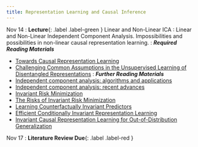 ```yaml
---
title: Representation Learning and Causal Inference
---
```


Nov 14
: **Lecture**{: .label .label-green } Linear and Non-Linear ICA
: Linear and Non-Linear Independent Component Analysis. Impossibilities and possibilities in non-linear causal representation learning.
: ***Required Reading Materials***
- [Towards Causal Representation Learning](https://ieeexplore.ieee.org/stamp/stamp.jsp?arnumber=9363924&tag=1)
- [Challenging Common Assumptions in the Unsupervised Learning of Disentangled Representations](http://proceedings.mlr.press/v97/locatello19a/locatello19a.pdf)
: ***Further Reading Materials***
- [Independent component analysis: algorithms and applications](https://www.sciencedirect.com/science/article/pii/S0893608000000265)
- [Independent component analysis: recent advances ](https://www.ncbi.nlm.nih.gov/pmc/articles/PMC3538438/pdf/rsta20110534.pdf)
- [Invariant Risk Minimization](https://arxiv.org/abs/1907.02893)
- [The Risks of Invariant Risk Minimization](https://arxiv.org/abs/2010.05761)
- [Learning Counterfactually Invariant Predictors](https://arxiv.org/abs/2207.09768)
- [Efficient Conditionally Invariant Representation Learning](https://arxiv.org/abs/2212.08645)
- [Invariant Causal Representation Learning for Out-of-Distribution Generalization](https://openreview.net/forum?id=-e4EXDWXnSn) 


Nov 17
: **Literature Review Due**{: .label .label-red }